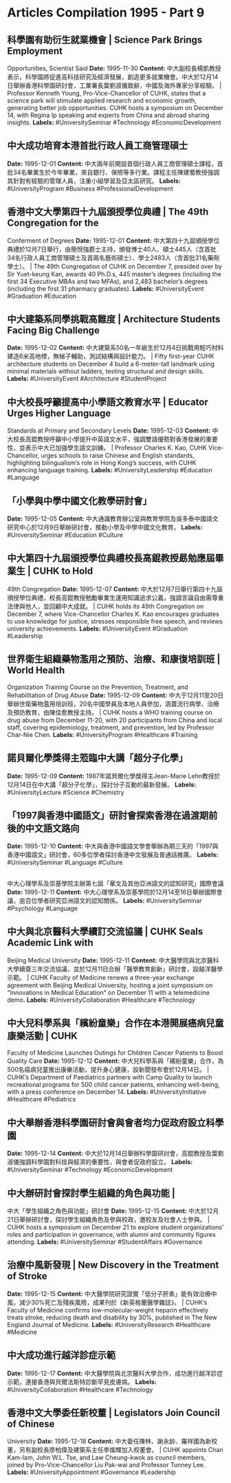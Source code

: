 # Articles Compilation 1995 - Part 9
## 科學園有助衍生就業機會 | Science Park Brings Employment
Opportunities, Scientist Said
**Date:** 1995-11-30
**Content:**
中大副校長楊凱教授表示，科學園將促進高科技研究及經濟發展，創造更多就業機會。中大於12月14日舉辦香港科學園研討會，工業署長葉劉淑儀致辭，中國及海外專家分享經驗。
| Professor Kenneth Young, Pro-Vice-Chancellor of CUHK, states that a
science park will stimulate applied research and economic growth,
generating better job opportunities. CUHK hosts a symposium on December
14, with Regina Ip speaking and experts from China and abroad sharing
insights.
**Labels:** #UniversitySeminar #Technology #EconomicDevelopment
## 中大成功培育本港首批行政人員工商管理碩士
**Date:** 1995-12-01
**Content:**
中大兩年前開設首個行政人員工商管理碩士課程，首批34名畢業生於今年畢業，來自銀行、保險等多行業。課程主任陳建蜀教授強調其針對有經驗的管理人員，注重小組學習及亞太區研究。
**Labels:** #UniversityProgram #Business #ProfessionalDevelopment
## 香港中文大學第四十九屆頒授學位典禮 | The 49th Congregation for the
Conferment of Degrees
**Date:** 1995-12-01
**Content:**
中大第四十九屆頒授學位典禮於12月7日舉行，由簡悅強爵士主持，頒發博士40人、碩士445人（含首批34名行政人員工商管理碩士及首兩名藝術碩士）、學士2483人（含首批31名藥劑學士）。
| The 49th Congregation of CUHK on December 7, presided over by Sir
Yuet-keung Kan, awards 40 Ph.D.s, 445 master’s degrees (including the
first 34 Executive MBAs and two MFAs), and 2,483 bachelor’s degrees
(including the first 31 pharmacy graduates).
**Labels:** #UniversityEvent #Graduation #Education
## 中大建築系同學挑戰高難度 | Architecture Students Facing Big Challenge
**Date:** 1995-12-02
**Content:**
中大建築系50名一年級生於12月4日挑戰用輕巧材料建造6米高地標，無梯子輔助，測試結構與設計能力。
| Fifty first-year CUHK architecture students on December 4 build a
6-meter-tall landmark using minimal materials without ladders, testing
structural and design skills.
**Labels:** #UniversityEvent #Architecture #StudentProject
## 中大校長呼籲提高中小學語文教育水平 | Educator Urges Higher Language
Standards at Primary and Secondary Levels
**Date:** 1995-12-03
**Content:**
中大校長高錕教授呼籲中小學提升中英語文水平，強調雙語優勢對香港發展的重要性，並表示中大已加強學生語文訓練。
| Professor Charles K. Kao, CUHK Vice-Chancellor, urges schools to raise
Chinese and English standards, highlighting bilingualism’s role in Hong
Kong’s success, with CUHK enhancing language training.
**Labels:** #UniversityLeadership #Education #Language
## 「小學與中學中國文化教學研討會」
**Date:** 1995-12-05
**Content:**
中大通識教育辦公室與教育學院及吳多泰中國語文研究中心於12月9日舉辦研討會，推動小學及中學中國文化教育。
**Labels:** #UniversitySeminar #Education #Culture
## 中大第四十九屆頒授學位典禮校長高錕教授勗勉應屆畢業生 | CUHK to Hold
49th Congregation
**Date:** 1995-12-07
**Content:**
中大於12月7日舉行第四十九屆頒授學位典禮，校長高錕教授勉勵畢業生運用知識追求公義，強調言論自由需尊重法律與他人，並回顧中大成就。
| CUHK holds its 49th Congregation on December 7, where Vice-Chancellor
Charles K. Kao encourages graduates to use knowledge for justice,
stresses responsible free speech, and reviews university achievements.
**Labels:** #UniversityEvent #Graduation #Leadership
## 世界衛生組織藥物濫用之預防、治療、和康復培訓班 | World Health
Organization Training Course on the Prevention, Treatment, and
Rehabilitation of Drug Abuse
**Date:** 1995-12-09
**Content:**
中大于12月11至20日舉辦世衛藥物濫用培訓班，20名中國學員及本地人員參加，涵蓋流行病學、治療及預防教育，由陳佳愈教授主持。
| CUHK hosts a WHO training course on drug abuse from December 11-20,
with 20 participants from China and local staff, covering epidemiology,
treatment, and prevention, led by Professor Char-Nie Chen.
**Labels:** #UniversityProgram #Healthcare #Training
## 諾貝爾化學獎得主蒞臨中大講「超分子化學」
**Date:** 1995-12-09
**Content:**
1987年諾貝爾化學獎得主Jean-Marie
Lehn教授於12月14日在中大講「超分子化學」，探討分子互動的最新發展。
**Labels:** #UniversityLecture #Science #Chemistry
## 「1997與香港中國語文」研討會探索香港在過渡期前後的中文語文路向
**Date:** 1995-12-10
**Content:**
中大與香港中國語文學會舉辦為期三天的「1997與香港中國語文」研討會，60多位學者探討香港中文發展及普通話推廣。
**Labels:** #UniversitySeminar #Language #Culture
##
中大心理學系及崇基學院主辦第七屆「華文及其他亞洲語文的認知研究」國際會議
**Date:** 1995-12-11
**Content:**
中大心理學系及崇基學院於12月14至16日舉辦國際會議，逾百位學者研究亞洲語文的認知關係。
**Labels:** #UniversitySeminar #Psychology #Language
## 中大與北京醫科大學續訂交流協議 | CUHK Seals Academic Link with
Beijing Medical University
**Date:** 1995-12-11
**Content:**
中大醫學院與北京醫科大學續簽三年交流協議，並於12月11日合辦「醫學教育創新」研討會，設越洋醫學示範。
| CUHK Faculty of Medicine renews a three-year exchange agreement with
Beijing Medical University, hosting a joint symposium on "Innovations in
Medical Education" on December 11 with a telemedicine demo.
**Labels:** #UniversityCollaboration #Healthcare #Technology
## 中大兒科學系與「繽紛童樂」合作在本港開展癌病兒童康樂活動 | CUHK
Faculty of Medicine Launches Outings for Children Cancer Patients to
Boost Quality Care
**Date:** 1995-12-12
**Content:**
中大兒科學系與「繽紛童樂」合作，為500名癌病兒童推出康樂活動，提升身心健康，設新聞發布會於12月14日。
| CUHK’s Department of Paediatrics partners with Camp Quality to launch
recreational programs for 500 child cancer patients, enhancing
well-being, with a press conference on December 14.
**Labels:** #UniversityInitiative #Healthcare #Pediatrics
## 中大舉辦香港科學園研討會與會者均力促政府設立科學園
**Date:** 1995-12-14
**Content:**
中大於12月14日舉辦科學園研討會，高錕教授及葉劉淑儀強調科學園對科技與經濟的重要性，與會者促政府設立。
**Labels:** #UniversitySeminar #Technology #EconomicDevelopment
## 中大辦研討會探討學生組織的角色與功能 |
中大「學生組織之角色與功能」研討會
**Date:** 1995-12-15
**Content:**
中大於12月21日舉辦研討會，探討學生組織角色及參與校政，邀校友及社會人士參與。
| CUHK hosts a symposium on December 21 to explore student
organizations’ roles and participation in governance, with alumni and
community figures attending.
**Labels:** #UniversitySeminar #StudentAffairs #Governance
## 治療中風新發現 | New Discovery in the Treatment of Stroke
**Date:** 1995-12-15
**Content:**
中大醫學院研究證實「低分子肝素」能有效治療中風，減少30%死亡及殘疾風險，成果刊於《新英格蘭醫學雜誌》。
| CUHK’s Faculty of Medicine confirms low-molecular-weight heparin
effectively treats stroke, reducing death and disability by 30%,
published in The New England Journal of Medicine.
**Labels:** #UniversityResearch #Healthcare #Medicine
## 中大成功進行越洋診症示範
**Date:** 1995-12-17
**Content:**
中大醫學院與北京醫科大學合作，成功進行越洋診症示範，連接香港與貝爾法斯特診斷罕見皮膚病。
**Labels:** #UniversityCollaboration #Healthcare #Technology
## 香港中文大學委任新校董 | Legislators Join Council of Chinese
University
**Date:** 1995-12-18
**Content:**
中大委任陳林、謝永龄、羅祥國為新校董，另有副校長廖柏偉及建築系主任李燦輝加入校董會。
| CUHK appoints Chan Kam-lam, John W.L. Tse, and Law Cheung-kwok as
council members, joined by Pro-Vice-Chancellor Liu Pak-wai and Professor
Tunney Lee.
**Labels:** #UniversityAppointment #Governance #Leadership
